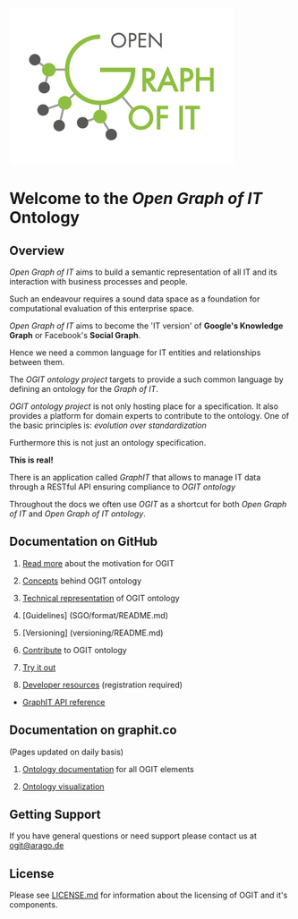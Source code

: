 ![Logo](/docs/images/OGIT_Logo.jpg)
# Welcome to the _Open Graph of IT_ Ontology

## Overview

_Open Graph of IT_ aims to build a semantic representation of all IT and its interaction with business processes and people. 

Such an endeavour requires a sound data space as a foundation for computational evaluation of this enterprise space. 

_Open Graph of IT_ aims to become the 'IT version' of **Google's Knowledge Graph** or Facebook's **Social Graph**.

Hence we need a common language for IT entities and relationships between them.

The _OGIT ontology project_ targets to provide a such common language by defining an ontology for the _Graph of IT_.

_OGIT ontology project_ is not only hosting place for a specification. It also
 provides a platform for domain experts to contribute to the ontology. 
One of the basic principles is: _evolution over standardization_

Furthermore this is not just an ontology specification.

**This is real!**

There is an application called _GraphIT_ that allows to manage IT data through a RESTful API ensuring compliance to _OGIT ontology_

Throughout the docs we often use _OGIT_ as a shortcut for both _Open Graph of IT_ and _Open Graph of IT ontology_.

## Documentation on GitHub

1. [Read more](LEARN_MORE.md) about the motivation for OGIT

2. [Concepts](../../wiki/Basic-Concepts) behind OGIT ontology

3. [Technical representation](../../wiki/OGIT-ontology-details) of OGIT ontology

4. [Guidelines] (SGO/format/README.md)

5. [Versioning] (versioning/README.md)

6. [Contribute](CONTRIBUTING.md) to OGIT ontology

7. [Try it out](../../wiki/Using-the-Ontology)

8. [Developer resources](https://autopilot.co/docs/5.3.0/html/content/5.3.0-developer-contents.html) (registration required)
  - [GraphIT API reference](https://autopilot.co/docs/5.3.1/html/content/5.3-developer-graphit-rest-api.html)

## Documentation on graphit.co
(Pages updated on daily basis)

1. [Ontology documentation](https://graphit.co/ogit_docs/latest) for all OGIT elements

2. [Ontology visualization](https://graphit.co/ogit/graph.php?dataset=ontology)



## Getting Support

If you have general questions or need support please contact us at <ogit@arago.de>

## License 

Please see [LICENSE.md](LICENSE.md) for information about the licensing of OGIT and it's components.








